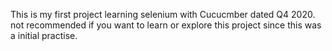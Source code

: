 This is my first project learning selenium with Cucucmber dated Q4 2020.
not recommended if you want to learn or explore this project since this was a initial practise.
